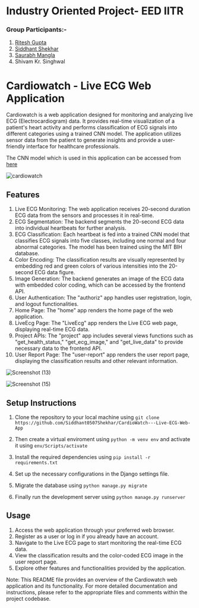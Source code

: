 # Industry Oriented Project- EED IITR
### Group Participants:-
1. [Ritesh Gupta](https://github.com/Riteshgupta2906)
2. [Siddhant Shekhar](https://github.com/Siddhant0507Shekhar)
3. [Saurabh Mangla](https://github.com/roronoazoro342)
4. Shivam Kr. Singhwal

# Cardiowatch - Live ECG Web Application
Cardiowatch is a web application designed for monitoring and analyzing live ECG (Electrocardiogram) data. It provides real-time visualization of a patient's heart activity and performs classification of ECG signals into different categories using a trained CNN model. The application utilizes sensor data from the patient to generate insights and provide a user-friendly interface for healthcare professionals.

The CNN model which is used in this application can be accessed from [here](https://github.com/Siddhant0507Shekhar/Arrhythmia-Detection-using-CNN-model) 

![cardiowatch](https://github.com/Siddhant0507Shekhar/CardioWatch---Live-ECG-Web-App/assets/122518146/c67304cd-1e18-4952-bc00-14a3cfd569a0)

## Features
1. Live ECG Monitoring: The web application receives 20-second duration ECG data from the sensors and processes it in real-time.
2. ECG Segmentation: The backend segments the 20-second ECG data into individual heartbeats for further analysis.
3. ECG Classification: Each heartbeat is fed into a trained CNN model that classifies ECG signals into five classes, including one normal and four abnormal categories. The model has been trained using the MIT BIH database.
4. Color Encoding: The classification results are visually represented by embedding red and green colors of various intensities into the 20-second ECG data figure.
5. Image Generation: The backend generates an image of the ECG data with embedded color coding, which can be accessed by the frontend API.
6. User Authentication:  The "authoriz" app handles user registration, login, and logout functionalities.
7. Home Page: The "home" app renders the home page of the web application.
8. LiveEcg Page: The "LiveEcg" app renders the Live ECG web page, displaying real-time ECG data.
9. Project APIs: The "project" app includes several views functions such as "get_health_status," "get_ecg_image," and "get_live_data" to provide necessary data to the frontend API.
10. User Report Page: The "user-report" app renders the user report page, displaying the classification results and other relevant information.

![Screenshot (13)](https://github.com/Siddhant0507Shekhar/CardioWatch---Live-ECG-Web-App/assets/122518146/caefe952-6dca-4e44-b4f5-72e1a58b7422)

![Screenshot (15)](https://github.com/Siddhant0507Shekhar/CardioWatch---Live-ECG-Web-App/assets/122518146/190dc85a-829f-45ff-8368-953ba1eb5497)

## Setup Instructions
1. Clone the repository to your local machine using
   ```git clone https://github.com/Siddhant0507Shekhar/CardioWatch---Live-ECG-Web-App```
   
3. Then create a virtual enviroment using ```python -m venv env``` and activate it using ```env/Scripts/activate``` 
4. Install the required dependencies using ```pip install -r requirements.txt```
5. Set up the necessary configurations in the Django settings file.
6. Migrate the database using ```python manage.py migrate```
7. Finally run the development server using ```python manage.py runserver```
 
## Usage
1. Access the web application through your preferred web browser.
2. Register as a user or log in if you already have an account.
3. Navigate to the Live ECG page to start monitoring the real-time ECG data.
4. View the classification results and the color-coded ECG image in the user report page.
5. Explore other features and functionalities provided by the application.


Note: This README file provides an overview of the Cardiowatch web application and its functionality. For more detailed documentation and instructions, please refer to the appropriate files and comments within the project codebase.
